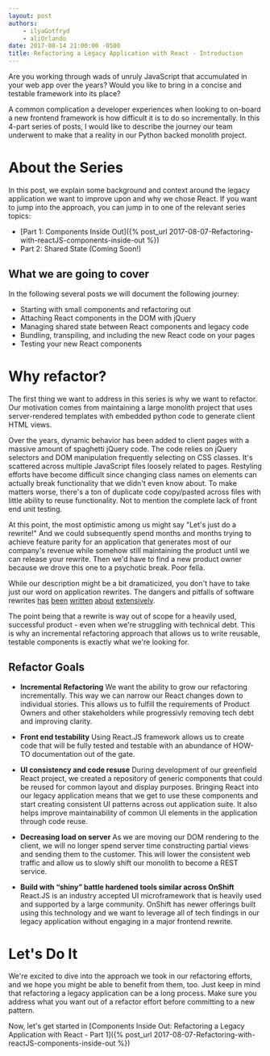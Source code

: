 ```yaml
---
layout: post
authors:
    - ilyaGotfryd
    - aliOrlando
date: 2017-08-14 21:00:00 -0500
title: Refactoring a Legacy Application with React - Introduction
---
```


Are you working through wads of unruly JavaScript that accumulated in your web app over the years? Would you like to bring in a concise and testable framework into its place?

A common complication a developer experiences when looking to on-board a new frontend framework is how difficult it is to do so incrementally. In this 4-part series of posts, I would like to describe the journey our team underwent to make that a reality in our Python backed monolith project.

# About the Series
In this post, we explain some background and context around the legacy application we want to improve upon and why we chose React. If you want to jump into the approach, you can jump in to one of the relevant series topics:
* [Part 1: Components Inside Out]({% post_url 2017-08-07-Refactoring-with-reactJS-components-inside-out %})
* Part 2: Shared State (Coming Soon!)

## What we are going to cover

In the following several posts we will document the following journey:
* Starting with small components and refactoring out
* Attaching React components in the DOM with jQuery
* Managing shared state between React components and legacy code
* Bundling, transpiling, and including the new React code on your pages
* Testing your new React components

# Why refactor?

The first thing we want to address in this series is why we want to refactor. Our motivation comes from maintaining a large monolith project that uses server-rendered templates with embedded python code to generate client HTML views.

Over the years, dynamic behavior has been added to client pages with a massive amount of spaghetti jQuery code. The code relies on jQuery selectors and DOM manipulation frequently selecting on CSS classes. It's scattered across multiple JavaScript files loosely related to pages. Restyling efforts have become difficult since changing class names on elements can actually break functionality that we didn't even know about. To make matters worse, there's a ton of duplicate code copy/pasted across files with little ability to reuse functionality. Not to mention the complete lack of front end unit testing.

At this point, the most optimistic among us might say "Let's just do a rewrite!" And we could subsequently spend months and months trying to achieve feature parity for an application that generates most of our company's revenue while somehow still maintaining the product until we can release your rewrite. Then we'd have to find a new product owner because we drove this one to a psychotic break. Poor fella.

While our description might be a bit dramaticized, you don't have to take just our word on application rewrites. The dangers and pitfalls of software rewrites [has](http://onstartups.com/tabid/3339/bid/2596/Why-You-Should-Almost-Never-Rewrite-Your-Software.aspx) [been](https://steveblank.com/2011/01/25/startup-suicide-%E2%80%93-rewriting-the-code/) [written](https://codeahoy.com/2016/04/21/when-to-rewrite-from-scratch-autopsy-of-a-failed-software/) [about](https://jacquesmattheij.com/improving-a-legacy-codebase) [extensively](https://storify.com/jrauser/on-the-big-rewrite-and-bezos-as-a-technical-leader).

The point being that a rewrite is way out of scope for a heavily used, successful product - even when we're struggling with technical debt. This is why an incremental refactoring approach that allows us to write reusable, testable components is exactly what we're looking for.

## Refactor Goals
* **Incremental Refactoring**
    We want the ability to grow our refactoring incrementally. This way we can narrow our React changes down to individual stories. This allows us to fulfill the requirements of Product Owners and other stakeholders while progressivly removing tech debt and improving clarity.

* **Front end testability**
    Using React.JS framework allows us to create code that will be fully tested and testable with an abundance of HOW-TO documentation out of the gate.

* **UI consistency and code resuse**
    During development of our greenfield React project, we created a repository of generic components that could be reused for common layout and display purposes. Bringing React into our legacy application means that we get to use these components and start creating consistent UI patterns across out application suite. It also helps improve maintainability of common UI elements in the application through code reuse.

* **Decreasing load on server**
    As we are moving our DOM rendering to the client, we will no longer spend server time constructing partial views and sending them to the customer. This will lower the consistent web traffic and allow us to slowly shift our monolith to become a REST service.

* **Build with “shiny” battle hardened tools similar across OnShift**
    React.JS is an industry accepted UI microframework that is heavily used and supported by a large community. OnShift has newer offerings built using this technology and we want to leverage all of tech findings in our legacy application without engaging in a major frontend rewrite.

# Let's Do It

We're excited to dive into the approach we took in our refactoring efforts, and we hope you might be able to benefit from them, too. Just keep in mind that refactoring a legacy application can be a long process. Make sure you address what you want out of a refactor effort before committing to a new pattern.

Now, let's get started in [Components Inside Out: Refactoring a Legacy Application with React - Part 1]({% post_url 2017-08-07-Refactoring-with-reactJS-components-inside-out %})
